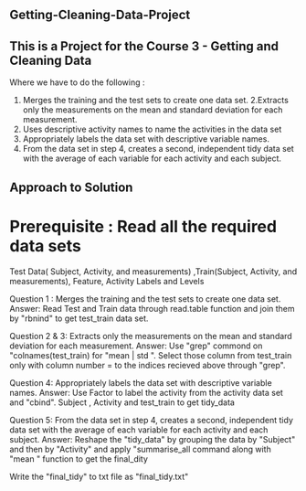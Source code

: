 ## Getting-Cleaning-Data-Project

## This is a Project for the Course 3 - Getting and Cleaning Data 
Where we have to do the following : 
   1. Merges the training and the test sets to create one data set.
   2.Extracts only the measurements on the mean and standard deviation for each measurement.
   3. Uses descriptive activity names to name the activities in the data set
   4. Appropriately labels the data set with descriptive variable names.
   5. From the data set in step 4, creates a second, independent tidy data set with the average of each variable for each activity and each subject.
## Approach to Solution 
 # Prerequisite : Read all the required data sets 
 Test Data( Subject, Activity, and measurements) ,Train(Subject, Activity, and measurements), Feature, Activity Labels and Levels
 
  
 Question 1 : Merges the training and the test sets to create one data set.
 Answer: Read Test and Train data through read.table function and join them by "rbnind" to get test_train data set.
 
Question 2 & 3: Extracts only the measurements on the mean and standard deviation for each measurement.
Answer: Use "grep" commond on "colnames(test_train) for "mean | std ".
Select those column from test_train only with column number = to the indices recieved above through "grep".

Question 4: Appropriately labels the data set with descriptive variable names.
Answer: Use Factor to label the activity from the activity data set and "cbind". Subject , Activity  and test_train to get tidy_data

Question 5: From the data set in step 4, creates a second, independent tidy data set with the average of each variable for each activity and each subject.
Answer: Reshape the "tidy_data" by grouping the data by "Subject" and then by "Activity" and apply "summarise_all command along with "mean " function to get the final_dity



Write the "final_tidy" to txt file as "final_tidy.txt"

